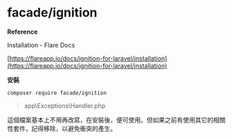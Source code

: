 # facade/ignition

**Reference**

Installation - Flare Docs

[https://flareapp.io/docs/ignition-for-laravel/installation](https://flareapp.io/docs/ignition-for-laravel/installation)

**安裝**

```text
composer require facade/ignition
```

> app\Exceptions\Handler.php

這個檔案基本上不用再改寫，在安裝後，便可使用。但如果之前有使用其它的相關性套件，記得移除，以避免衝突的產生。

